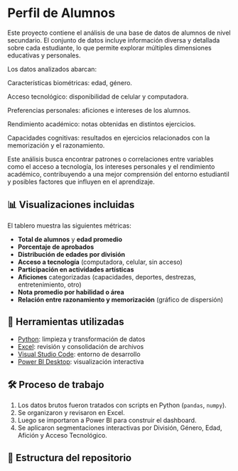 
# Perfil de Alumnos

Este proyecto contiene el análisis de una base de datos de alumnos de nivel secundario. El conjunto de datos incluye información diversa y detallada sobre cada estudiante, lo que permite explorar múltiples dimensiones educativas y personales.

Los datos analizados abarcan:

Características biométricas: edad, género.

Acceso tecnológico: disponibilidad de celular y computadora.

Preferencias personales: aficiones e intereses de los alumnos.

Rendimiento académico: notas obtenidas en distintos ejercicios.

Capacidades cognitivas: resultados en ejercicios relacionados con la memorización y el razonamiento.

Este análisis busca encontrar patrones o correlaciones entre variables como el acceso a tecnología, los intereses personales y el rendimiento académico, contribuyendo a una mejor comprensión del entorno estudiantil y posibles factores que influyen en el aprendizaje.

## 📊 Visualizaciones incluidas

El tablero muestra las siguientes métricas:

- **Total de alumnos** y **edad promedio**
- **Porcentaje de aprobados**
- **Distribución de edades por división**
- **Acceso a tecnología** (computadora, celular, sin acceso)
- **Participación en actividades artísticas**
- **Aficiones** categorizadas (capacidades, deportes, destrezas, entretenimiento, otro)
- **Nota promedio por habilidad o área**
- **Relación entre razonamiento y memorización** (gráfico de dispersión)

## 🧰 Herramientas utilizadas

- [Python](https://www.python.org/): limpieza y transformación de datos
- [Excel](https://www.microsoft.com/excel): revisión y consolidación de archivos
- [Visual Studio Code](https://code.visualstudio.com/): entorno de desarrollo
- [Power BI Desktop](https://powerbi.microsoft.com/): visualización interactiva

## 🛠️ Proceso de trabajo

1. Los datos brutos fueron tratados con scripts en Python (`pandas`, `numpy`).
2. Se organizaron y revisaron en Excel.
3. Luego se importaron a Power BI para construir el dashboard.
4. Se aplicaron segmentaciones interactivas por División, Género, Edad, Afición y Acceso Tecnológico.

## 📁 Estructura del repositorio


